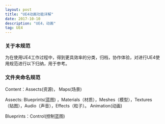 ```yaml
---
layout: post
title: "UE4动画功能详解"
date: 2017-10-10
description: "UE4，动画"
tag: UE4
---  
```

### 关于本规范
为在使用UE4工作过程中，得到更具效率的分类，归档，协作体验，对进行UE4使用规范进行以下归纳，用于参考。     
### 文件夹命名规范  
Content：Assects(资源)， Maps(场景)

Assects: Blueprints(蓝图) ，Materials（材质），Meshes（模型），Textures（贴图），Audio（声音），Effects（粒子）。 Animation(动画)   

Blueprints：Control(控制蓝图)
